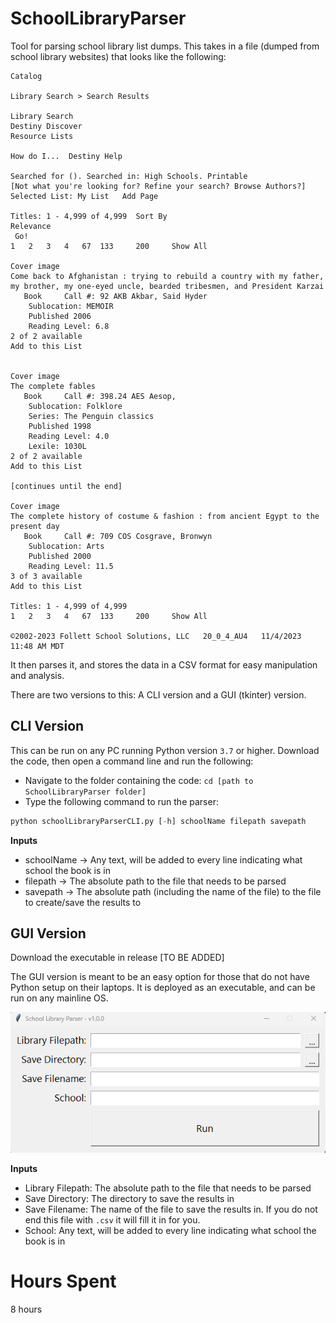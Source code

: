 # SchoolLibraryParser
Tool for parsing school library list dumps. This takes in a file (dumped from school library websites) that looks like the following:
```
Catalog 
	
Library Search > Search Results 
	
Library Search
Destiny Discover
Resource Lists
	
How do I...  Destiny Help

Searched for (). Searched in: High Schools.	Printable 
[Not what you're looking for? Refine your search? Browse Authors?]	Selected List: My List   Add Page 

Titles: 1 - 4,999 of 4,999	Sort By 
Relevance
 Go! 	
1 	2 	3 	4 	67 	133 	200 	Show All

Cover image	
Come back to Afghanistan : trying to rebuild a country with my father, my brother, my one-eyed uncle, bearded tribesmen, and President Karzai     
   Book  	Call #: 92 AKB Akbar, Said Hyder
 	Sublocation: MEMOIR
 	Published 2006
 	Reading Level: 6.8
2 of 2 available
Add to this List 
 

Cover image	
The complete fables     
   Book  	Call #: 398.24 AES Aesop,
 	Sublocation: Folklore
 	Series: The Penguin classics
 	Published 1998
 	Reading Level: 4.0
 	Lexile: 1030L
2 of 2 available
Add to this List 
 
[continues until the end]

Cover image	
The complete history of costume & fashion : from ancient Egypt to the present day     
   Book  	Call #: 709 COS Cosgrave, Bronwyn
 	Sublocation: Arts
 	Published 2000
 	Reading Level: 11.5
3 of 3 available
Add to this List 

Titles: 1 - 4,999 of 4,999	
1 	2 	3 	4 	67 	133 	200 	Show All

©2002-2023 Follett School Solutions, LLC   20_0_4_AU4   11/4/2023 11:48 AM MDT
```
It then parses it, and stores the data in a CSV format for easy manipulation and analysis.

There are two versions to this: A CLI version and a GUI (tkinter) version.

## CLI Version
This can be run on any PC running Python version `3.7` or higher. Download the code, then open a command line and run the following:
- Navigate to the folder containing the code: `cd [path to SchoolLibraryParser folder]` 
- Type the following command to run the parser:
```python
python schoolLibraryParserCLI.py [-h] schoolName filepath savepath
```
__Inputs__
- schoolName -> Any text, will be added to every line indicating what school the book is in
- filepath -> The absolute path to the file that needs to be parsed
- savepath -> The absolute path (including the name of the file) to the file to create/save the results to

## GUI Version
Download the executable in release [TO BE ADDED]

The GUI version is meant to be an easy option for those that do not have Python setup on their laptops. It is deployed as an executable, and can be run on any mainline OS.

![GUI screenshot](./resources/guiScreenshot.png)

__Inputs__
- Library Filepath: The absolute path to the file that needs to be parsed
- Save Directory: The directory to save the results in
- Save Filename: The name of the file to save the results in. If you do not end this file with `.csv` it will fill it in for you.
- School: Any text, will be added to every line indicating what school the book is in

# Hours Spent
8 hours
